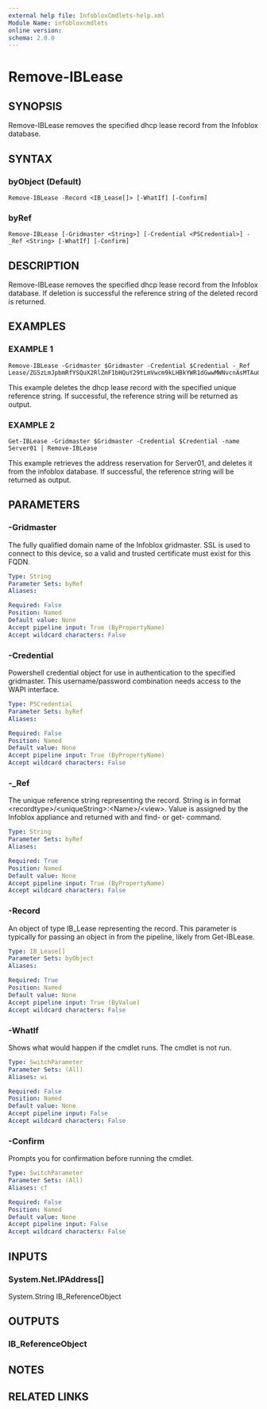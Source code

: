 ```yaml
---
external help file: InfobloxCmdlets-help.xml
Module Name: infobloxcmdlets
online version: 
schema: 2.0.0
---
```


# Remove-IBLease

## SYNOPSIS
Remove-IBLease removes the specified dhcp lease record from the Infoblox database.

## SYNTAX

### byObject (Default)
```
Remove-IBLease -Record <IB_Lease[]> [-WhatIf] [-Confirm]
```

### byRef
```
Remove-IBLease [-Gridmaster <String>] [-Credential <PSCredential>] -_Ref <String> [-WhatIf] [-Confirm]
```

## DESCRIPTION
Remove-IBLease removes the specified dhcp lease record from the Infoblox database. 
If deletion is successful the reference string of the deleted record is returned.

## EXAMPLES

###  EXAMPLE 1 
```
Remove-IBLease -Gridmaster $Gridmaster -Credential $Credential -_Ref Lease/ZG5zLmJpbmRfYSQuX2RlZmF1bHQuY29tLmVwcm9kLHBkYWR1dGwwMWNvcnAsMTAuOTYuMTA1LjE5MQ:192.168.1.1/default
```

This example deletes the dhcp lease record with the specified unique reference string. 
If successful, the reference string will be returned as output.

###  EXAMPLE 2 
```
Get-IBLease -Gridmaster $Gridmaster -Credential $Credential -name Server01 | Remove-IBLease
```

This example retrieves the address reservation for Server01, and deletes it from the infoblox database. 
If successful, the reference string will be returned as output.

## PARAMETERS

### -Gridmaster
The fully qualified domain name of the Infoblox gridmaster. 
SSL is used to connect to this device, so a valid and trusted certificate must exist for this FQDN.

```yaml
Type: String
Parameter Sets: byRef
Aliases: 

Required: False
Position: Named
Default value: None
Accept pipeline input: True (ByPropertyName)
Accept wildcard characters: False
```

### -Credential
Powershell credential object for use in authentication to the specified gridmaster. 
This username/password combination needs access to the WAPI interface.

```yaml
Type: PSCredential
Parameter Sets: byRef
Aliases: 

Required: False
Position: Named
Default value: None
Accept pipeline input: True (ByPropertyName)
Accept wildcard characters: False
```

### -_Ref
The unique reference string representing the record. 
String is in format \<recordtype\>/\<uniqueString\>:\<Name\>/\<view\>. 
Value is assigned by the Infoblox appliance and returned with and find- or get- command.

```yaml
Type: String
Parameter Sets: byRef
Aliases: 

Required: True
Position: Named
Default value: None
Accept pipeline input: True (ByPropertyName)
Accept wildcard characters: False
```

### -Record
An object of type IB_Lease representing the record. 
This parameter is typically for passing an object in from the pipeline, likely from Get-IBLease.

```yaml
Type: IB_Lease[]
Parameter Sets: byObject
Aliases: 

Required: True
Position: Named
Default value: None
Accept pipeline input: True (ByValue)
Accept wildcard characters: False
```

### -WhatIf
Shows what would happen if the cmdlet runs.
The cmdlet is not run.

```yaml
Type: SwitchParameter
Parameter Sets: (All)
Aliases: wi

Required: False
Position: Named
Default value: None
Accept pipeline input: False
Accept wildcard characters: False
```

### -Confirm
Prompts you for confirmation before running the cmdlet.

```yaml
Type: SwitchParameter
Parameter Sets: (All)
Aliases: cf

Required: False
Position: Named
Default value: None
Accept pipeline input: False
Accept wildcard characters: False
```

## INPUTS

### System.Net.IPAddress[]
System.String
IB_ReferenceObject

## OUTPUTS

### IB_ReferenceObject

## NOTES

## RELATED LINKS

